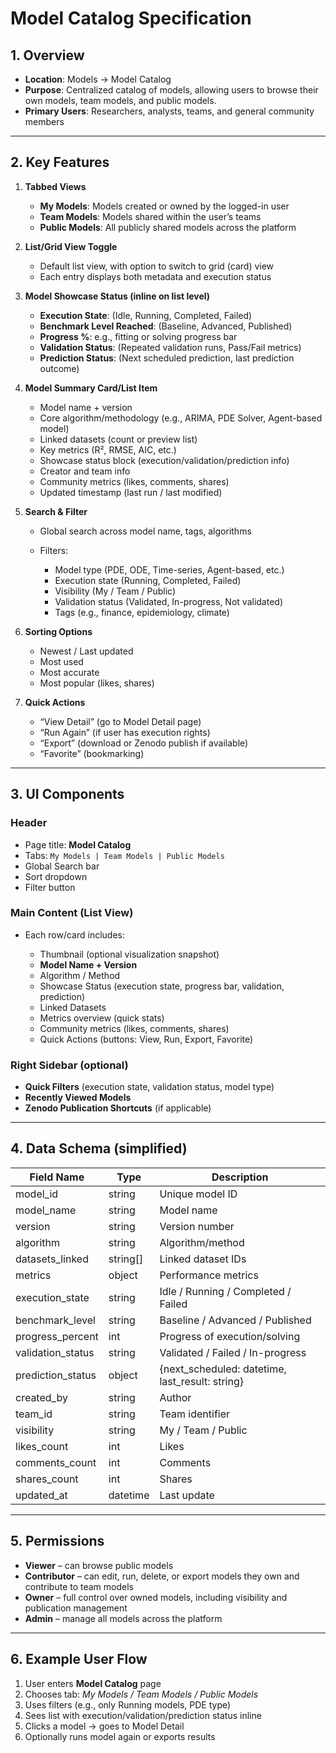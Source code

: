 # Model Catalog Specification

## 1. Overview

* **Location**: Models → Model Catalog
* **Purpose**: Centralized catalog of models, allowing users to browse their own models, team models, and public models.
* **Primary Users**: Researchers, analysts, teams, and general community members

---

## 2. Key Features

1. **Tabbed Views**

   * **My Models**: Models created or owned by the logged-in user
   * **Team Models**: Models shared within the user’s teams
   * **Public Models**: All publicly shared models across the platform

2. **List/Grid View Toggle**

   * Default list view, with option to switch to grid (card) view
   * Each entry displays both metadata and execution status

3. **Model Showcase Status (inline on list level)**

   * **Execution State**: (Idle, Running, Completed, Failed)
   * **Benchmark Level Reached**: (Baseline, Advanced, Published)
   * **Progress %**: e.g., fitting or solving progress bar
   * **Validation Status**: (Repeated validation runs, Pass/Fail metrics)
   * **Prediction Status**: (Next scheduled prediction, last prediction outcome)

4. **Model Summary Card/List Item**

   * Model name + version
   * Core algorithm/methodology (e.g., ARIMA, PDE Solver, Agent-based model)
   * Linked datasets (count or preview list)
   * Key metrics (R², RMSE, AIC, etc.)
   * Showcase status block (execution/validation/prediction info)
   * Creator and team info
   * Community metrics (likes, comments, shares)
   * Updated timestamp (last run / last modified)

5. **Search & Filter**

   * Global search across model name, tags, algorithms
   * Filters:

     * Model type (PDE, ODE, Time-series, Agent-based, etc.)
     * Execution state (Running, Completed, Failed)
     * Visibility (My / Team / Public)
     * Validation status (Validated, In-progress, Not validated)
     * Tags (e.g., finance, epidemiology, climate)

6. **Sorting Options**

   * Newest / Last updated
   * Most used
   * Most accurate
   * Most popular (likes, shares)

7. **Quick Actions**

   * “View Detail” (go to Model Detail page)
   * “Run Again” (if user has execution rights)
   * “Export” (download or Zenodo publish if available)
   * “Favorite” (bookmarking)

---

## 3. UI Components

### Header

* Page title: **Model Catalog**
* Tabs: `My Models | Team Models | Public Models`
* Global Search bar
* Sort dropdown
* Filter button

### Main Content (List View)

* Each row/card includes:

  * Thumbnail (optional visualization snapshot)
  * **Model Name + Version**
  * Algorithm / Method
  * Showcase Status (execution state, progress bar, validation, prediction)
  * Linked Datasets
  * Metrics overview (quick stats)
  * Community metrics (likes, comments, shares)
  * Quick Actions (buttons: View, Run, Export, Favorite)

### Right Sidebar (optional)

* **Quick Filters** (execution state, validation status, model type)
* **Recently Viewed Models**
* **Zenodo Publication Shortcuts** (if applicable)

---

## 4. Data Schema (simplified)

| Field Name         | Type      | Description                                       |
| ------------------ | --------- | ------------------------------------------------- |
| model\_id          | string    | Unique model ID                                   |
| model\_name        | string    | Model name                                        |
| version            | string    | Version number                                    |
| algorithm          | string    | Algorithm/method                                  |
| datasets\_linked   | string\[] | Linked dataset IDs                                |
| metrics            | object    | Performance metrics                               |
| execution\_state   | string    | Idle / Running / Completed / Failed               |
| benchmark\_level   | string    | Baseline / Advanced / Published                   |
| progress\_percent  | int       | Progress of execution/solving                     |
| validation\_status | string    | Validated / Failed / In-progress                  |
| prediction\_status | object    | {next\_scheduled: datetime, last\_result: string} |
| created\_by        | string    | Author                                            |
| team\_id           | string    | Team identifier                                   |
| visibility         | string    | My / Team / Public                                |
| likes\_count       | int       | Likes                                             |
| comments\_count    | int       | Comments                                          |
| shares\_count      | int       | Shares                                            |
| updated\_at        | datetime  | Last update                                       |

---

## 5. Permissions

* **Viewer** – can browse public models
* **Contributor** – can edit, run, delete, or export models they own and contribute to team models
* **Owner** – full control over owned models, including visibility and publication management
* **Admin** – manage all models across the platform

---

## 6. Example User Flow

1. User enters **Model Catalog** page
2. Chooses tab: *My Models / Team Models / Public Models*
3. Uses filters (e.g., only Running models, PDE type)
4. Sees list with execution/validation/prediction status inline
5. Clicks a model → goes to Model Detail
6. Optionally runs model again or exports results
